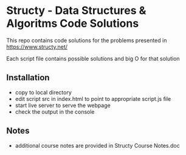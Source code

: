 # Structy - Data Structures & Algoritms Code Solutions

This repo contains code solutions for the problems presented in
https://www.structy.net/

Each script file contains possible solutions and big O for that solution

## Installation

- copy to local directory
- edit script src in index.html to point to appropriate script.js file
- start live server to serve the webpage
- check the output in the console

## Notes

- additional course notes are provided in Structy Course Notes.doc
